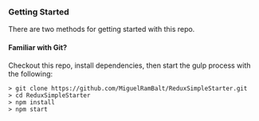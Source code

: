 
### Getting Started

There are two methods for getting started with this repo.

#### Familiar with Git?
Checkout this repo, install dependencies, then start the gulp process with the following:

```
> git clone https://github.com/MiguelRamBalt/ReduxSimpleStarter.git
> cd ReduxSimpleStarter
> npm install
> npm start
```
